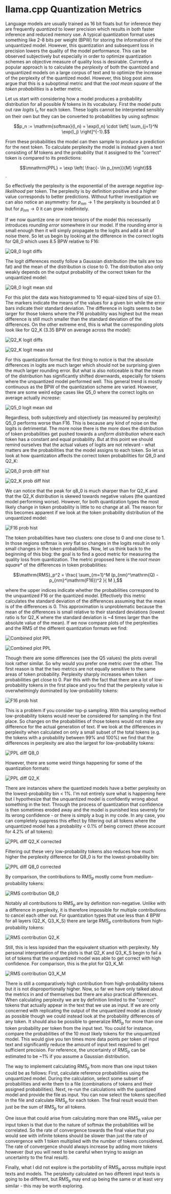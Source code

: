 # llama.cpp Quantization Metrics

Language models are usually trained as 16 bit floats but for inference they are frequently *quantized* to lower precision which results in both faster inference and reduced memory use.
A typical quantization format uses something like 2-8 bits per weight (BPW) for storing the information of the unquantized model.
However, this quantization and subsequent loss in precision lowers the quality of the model performance.
This can be observed subjectively but especially in order to optimize quantization schemes an objective measure of quality loss is desirable.
Currently a popular approach is to calculate the *perplexity* of both the quantized and unquantized models on a large corpus of text and to optimize the increase of the perplexity of the quantized model.
However, this blog post aims argue that this is a suboptimal metric and that the *root mean square* of the *token probabilities* is a better metric.

Let us start with considering how a model produces a probability distribution for all possible $N$ tokens in its vocabulary.
First the model puts out raw *logits* $l_n$ for each token.
These logits cannot be interpreted sensibly on their own but they can be converted to probabilities by using *softmax*:

$$p_n := \mathrm{softmax}(l_n) = \exp(l_n) \cdot \left[ \sum_{j=1}^N \exp(l_j) \right]^{-1}.$$

From these probabilities the model can then sample to produce a prediction for the next token.
To calculate perplexity the model is instead given a text consisting of $M$ tokens and the probability that it assigned to the "correct" token is compared to its predictions:

$$\mnathrm{PPL} = \exp \left( \frac{- \ln p_{nm}}{M} \right)$$.

So effectively the perplexity is the exponential of the average *negative log-likelihood* per token.
The perplexity is by definition positive and a higher value corresponds to better predictions.
Without further investigation we can also notice an asymmetry:
for $p_{nm} \rightarrow 1$ the perplexity is bounded at 0 but for $p_{nm} \rightarrow 0$ it can grow indefinitely.

If we now quantize one or more tensors of the model this necessarily introduces *rounding error* somewhere in our model.
If the rounding error is small enough then it will simply propagate to the logits and add a bit of noise there.
So let us begin by looking at the difference in the correct logits for Q8_0 which uses 8.5 BPW relative to F16:

![Q8_0 logit diffs](plots/logit_diff_hist/logit_diff_hist_q8_0.png)

The logit differences mostly follow a Gaussian distribution (the tails are too fat) and the mean of the distribution is close to 0.
The distribution also only weakly depends on the output probability of the correct token for the unquantized model:

![Q8_0 logit mean std](plots/logit_mean_std/logit_mean_std_q8_0.png)

For this plot the data was histogrammed to 10 equal-sized bins of size 0.1.
The markers indicate the means of the values for a given bin while the error bars indicate their standard deviation.
The difference in logits seems to be larger for those tokens where the F16 probability was highest but the mean difference is still much smaller than the standard deviation of the differences.
On the other extreme end, this is what the corresponding plots look like for Q2_K (3.35 BPW on average across the model):

![Q2_K logit diffs](plots/logit_diff_hist/logit_diff_hist_q2_k.png)

![Q2_K logit mean std](plots/logit_mean_std/logit_mean_std_q2_k.png)

For this quantization format the first thing to notice is that the absolute differences in logits are much larger which should not be surprising given the much larger rounding error.
But what is also noticeable is that the mean of the distribution has significantly shifted downwards, especially for tokens where the unquantized model performed well.
This general trend is mostly continuous as the BPW of the quantization scheme are varied.
However, there are some weird edge cases like Q5_0 where the correct logits on average actually *increase*:

![Q5_0 logit mean std](plots/logit_mean_std/logit_mean_std_q5_0.png)

Regardless, both subjectively and objectively (as measured by perplexity) Q5_0 performs worse than F16.
This is because any kind of noise on the logits is detrimental.
The more noise there is the more does the distribution of token probabilities get pushed towards a *uniform distribution* where each token has a constant and equal probability.
But at this point we should remind ourselves that the actual values of logits are not relevant - what matters are the probabilities that the model assigns to each token.
So let us look at how quantization affects the correct token probabilities for Q8\_0 and Q2\_K:


![Q8_0 prob diff hist](plots/prob_diff_hist/prob_diff_hist_q8_0.png)

![Q2_K prob diff hist](plots/prob_diff_hist/prob_diff_hist_q2_k.png)

We can notice that the peak for q8\_0 is much sharper than for Q2\_K and that the Q2_K distribution is skewed towards negative values (the quantized model performing worse). However, for both quantization types the most likely change in token probability is little to no change at all.
The reason for this becomes apparent if we look at the token probability distribution of the unquantized model:

![F16 prob hist](plots/prob_hist_f16.png)

The token probabilities have two clusters: one close to 0 and one close to 1.
In those regions softmax is very flat so changes in the logits result in only small changes in the token probabilities.
Now, let us think back to the beginning of this blog: the goal is to find a good metric for measuring the quality loss from quantization.
The metric proposed here is the *root mean square** of the differences in token probabilities:

$$\mathrm{RMS}_p^2 = \frac{ \sum_{m=1}^M (p_{nm}^\mathrm{Q} - p_{nm}^\mathrm{F16})^2 }{ M },$$

where the upper indices indicate whether the probabilities correspond to the unquantized F16 or the quantized model.
Effectively this metric calculates the standard deviation of the differences assuming that the mean is of the differences is 0.
This approximation is unproblematic because the mean of the differences is small relative to their standard deviations (lowest ratio is for Q2_K where the standard deviation is ~4 times larger than the absolute value of the mean).
If we now compare plots of the perplexities and the RMS of the different quantization formats we find:

![Combined plot PPL](plots/combined/combined_perplexity.png)

![Combined plot PPL](plots/combined/combined_rms_probs.png)

Though there are some differences (see the Q5 values) the plots overall look rather similar.
So why would you prefer one metric over the other.
The first reason is that the two metrics are not equally sensitive to the same areas of token probability.
Perplexity sharply increases when token probabilities get close to 0.
Pair this with the fact that there are a lot of low-probability tokens in the first place and you find that the perplexity value is overwhelmingly dominated by low-probability tokens:

![F16 prob hist](plots/ppl_contributions_f16.png)

This is a problem if you consider top-p sampling.
With this sampling method low-probability tokens would never be considered for sampling in the first place.
So changes on the probabilities of those tokens would not make any difference for the actual generation of text.
If we look at the differences in perplexity when calculated on only a small subset of the total tokens (e.g. the tokens with a probability between 99% and 100%) we find that the differences in perplexity are also the largest for low-probability tokens:

![PPL diff Q8_0](plots/ppl_diff/ppl_diff_q8_0.png)

However, there are some weird things happening for some of the quantization formats:

![PPL diff Q2_K](plots/ppl_diff/ppl_diff_q2_k.png)

There are instances where the quantized models have a better perplexity on the lowest-probability bin < 1%.
I'm not entirely sure what is happening here but I hypothesize that the unquantized model is confidently wrong about something in the text.
Through the process of quantization that confidence is then sometimes eroded away and the model is punished less severely for its wrong confidence - or there is simply a bug in my code.
In any case, you can completely suppress this effect by filtering out all tokens where the unquantized model has a probability < 0.1% of being correct (these account for 4.2% of all tokens):

![PPL diff Q2_K corrected](plots/ppl_diff/ppl_diff_corrected_q2_k.png)

Filtering out these very low-probability tokens also reduces how much higher the perplexity difference for Q8_0 is for the lowest-probability bin:

![PPL diff Q8_0 corrected](plots/ppl_diff/ppl_diff_corrected_q8_0.png)

By comparison, the contributions to $\mathrm{RMS}_p$ mostly come from medium-probability tokens:

![RMS contribution Q8_0](plots/prob_rms_contribution/prob_rms_contribution_q8_0.png)

Notably all contributions to $\mathrm{RMS}_p$ are by definition non-negative.
Unlike with a difference in perplexity, it is therefore impossible for multiple contributions to cancel each other out.
For quantization types that use less than 4 BPW for all layers (Q2\_K, Q3\_K\_S) there are large $\mathrm{RMS}_p$ contributions from high-probability tokens:

![RMS contribution Q2_K](plots/prob_rms_contribution/prob_rms_contribution_q2_k.png)

Still, this is less lopsided than the equivalent situation with perplexity.
My personal interpretation of the plots is that Q2\_K and Q3\_K\_S begin to fail a lot of tokens that the unquantized model was able to get correct with high confidence.
For comparison, this is the plot for Q3\_K\_M:

![RMS contribution Q3_K_M](plots/prob_rms_contribution/prob_rms_contribution_q3_k_m.png)

There is still a comparatively high contribution from high-probability tokens but it is not disproportionally higher.
Now, so far we have only talked about the metrics in and of themselves but there are also practical differences.
When calculating perplexity we are by definition limited to the "correct" tokens that actually appear in the text that we use as input.
If we are only concerned with replicating the output of the unquantized model as closely as possible though we could instead look at the probability differences of any token.
It should also be possible to generalize $\mathrm{RMS}_p$ for more than one token probability per token from the input text.
You could for instance, compare the probabilities of the 10 most likely tokens for the unquantized model.
This would give you ten times more data points per token of input text and significantly reduce the amount of input text required to get sufficient precision.
For reference, the uncertainty of $\mathrm{RMS}_p$ can be estimated to be ~1% if you assume a Gaussian distribution.

The way to implement calculating $\mathrm{RMS}_p$ from more than one input token could be as follows:
First, calculate reference probabilities using the unquantized model.
During the calculation, select some subset of probabilities and write them to a file (combinations of tokens and their assigned probabilities).
Next, re-run the calculations with the quantized model and provide the file as input.
You can now select the tokens specified in the file and calculate $\mathrm{RMS}_p$ for each token.
The final result would then just be the sum of $\mathrm{RMS}_p$ for all tokens.

One issue that could arise from calculating more than one $\mathrm{RMS}_p$ value per input token is that due to the nature of softmax the probabilities will be correlated.
So the rate of convergence towards the final value that you would see with infinite tokens should be slower than just the rate of convergence with 1 token multiplied with the number of tokens considered.
The rate of convergence should always increase by adding more tokens however (but you will need to be careful when trying to assign an uncertainty to the final result).

Finally, what I did not explore is the portability of $\mathrm{RMS}_p$ across multiple input texts and models.
The perplexity calculated on two different input texts is going to be different, but $\mathrm{RMS}_p$ may end up being the same or at least very similar - this may be worth exploring.
